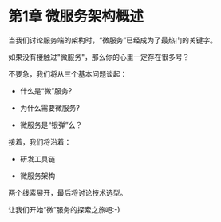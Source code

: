 # 第1章 微服务架构概述

当我们讨论服务端的架构时，“微服务”已经成为了最热门的关键字。

如果没有接触过"微服务"，那么你的心里一定存在很多号？

不要急，我们将从三个基本问题谈起：

- 什么是“微”服务?

- 为什么需要微服务?

- 微服务是“银弹”么？

接着，我们将沿着：

- 研发工具链

- 微服务架构

两个线索展开，最后将讨论技术选型。

让我们开始“微”服务的探索之旅吧:-)

